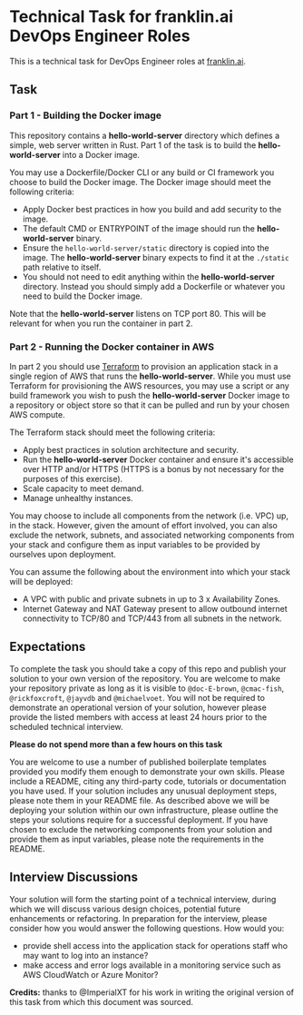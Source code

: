 # Technical Task for franklin.ai DevOps Engineer Roles

This is a technical task for DevOps Engineer roles at [franklin.ai](https://franklin.ai).

## Task

### Part 1 - Building the Docker image

This repository contains a **hello-world-server** directory which defines a simple, web server written in Rust. Part 1 of the task is to build the **hello-world-server** into a Docker image.

You may use a Dockerfile/Docker CLI or any build or CI framework you choose to build the Docker image. The Docker image should meet the following criteria:

- Apply Docker best practices in how you build and add security to the image.
- The default CMD or ENTRYPOINT of the image should run the **hello-world-server** binary.
- Ensure the `hello-world-server/static` directory is copied into the image. The **hello-world-server** binary expects to find it at the `./static` path relative to itself.
- You should not need to edit anything within the **hello-world-server** directory. Instead you should simply add a Dockerfile or whatever you need to build the Docker image.

Note that the **hello-world-server** listens on TCP port 80. This will be relevant for when you run the container in part 2.

### Part 2 - Running the Docker container in AWS

In part 2 you should use [Terraform](https://www.terraform.io/) to provision an application stack in a single region of AWS that runs the **hello-world-server**. While you must use Terraform for provisioning the AWS resources, you may use a script or any build framework you wish to push the **hello-world-server** Docker image to a repository or object store so that it can be pulled and run by your chosen AWS compute.

The Terraform stack should meet the following criteria:

- Apply best practices in solution architecture and security.
- Run the **hello-world-server** Docker container and ensure it's accessible over HTTP and/or HTTPS (HTTPS is a bonus by not necessary for the purposes of this exercise).
- Scale capacity to meet demand.
- Manage unhealthy instances.

You may choose to include all components from the network (i.e. VPC) up, in the stack.
However, given the amount of effort involved, you can also exclude the network, subnets, and associated networking components from your stack and configure them as input variables to be provided by ourselves upon deployment.

You can assume the following about the environment into which your stack will be deployed:

- A VPC with public and private subnets in up to 3 x Availability Zones.
- Internet Gateway and NAT Gateway present to allow outbound internet connectivity to TCP/80 and TCP/443 from all subnets in the network.

## Expectations

To complete the task you should take a copy of this repo and publish your solution to your own version of the repository.
You are welcome to make your repository private as long as it is visible to `@doc-E-brown`, `@cmac-fish`, `@rickfoxcroft`, `@jayvdb` and `@michaelvoet`.
You will not be required to demonstrate an operational version of your solution, however please provide the listed members with access at least 24 hours prior to the scheduled technical interview.

**Please do not spend more than a few hours on this task**

You are welcome to use a number of published boilerplate templates provided you modify them enough to demonstrate your own skills.
Please include a README, citing any third-party code, tutorials or documentation you have used.
If your solution includes any unusual deployment steps, please note them in your README file.
As described above we will be deploying your solution within our own infrastructure, please outline the steps your solutions require for a successful deployment.
If you have chosen to exclude the networking components from your solution and provide them as input variables, please note the requirements in the README.

## Interview Discussions

Your solution will form the starting point of a technical interview, during which we will discuss various design choices, potential future enhancements or refactoring.
In preparation for the interview, please consider how you would answer the following questions. How would you:

- provide shell access into the application stack for operations staff who may want to log into an instance?
- make access and error logs available in a monitoring service such as AWS CloudWatch or Azure Monitor?

**Credits:** thanks to @ImperialXT for his work in writing the original version of this task from which this document was sourced.
